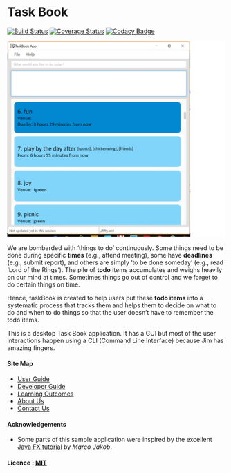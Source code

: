 

# Task Book
[![Build Status](https://travis-ci.org/CS2103AUG2016-T17-C2/main.svg?branch=master)](https://travis-ci.org/CS2103AUG2016-T17-C2/main)
[![Coverage Status](https://coveralls.io/repos/github/CS2103AUG2016-T17-C2/main/badge.svg?branch=master)](https://coveralls.io/github/CS2103AUG2016-T17-C2/main?branch=master)
[![Codacy Badge](https://api.codacy.com/project/badge/Grade/298d0f260d494d7e9497ee60b8cc60a9)](https://www.codacy.com/app/arsh-abdulrahman/main?utm_source=github.com&amp;utm_medium=referral&amp;utm_content=CS2103AUG2016-T17-C2/main&amp;utm_campaign=Badge_Grade)

<img src="docs/images/Ui.jpg" width="600"><br>

We are bombarded with ‘things to do’ continuously. Some things need to be done during specific **times** (e.g., attend meeting), some have **deadlines** (e.g., submit report), and others are simply ‘to be done someday’ (e.g., read ‘Lord of the Rings’). The pile of **todo** items accumulates and weighs heavily on our mind at times. Sometimes things go out of control and we forget to do certain things on time.

Hence, taskBook is created to help users put these **todo items** into a systematic process that tracks them and helps them to decide on what to do and when to do things so that the user doesn’t have to remember the todo items.

This is a desktop Task Book application. It has a GUI but most of the user interactions happen using 
  a CLI (Command Line Interface) because Jim has amazing fingers.

  
  
#### Site Map
* [User Guide](docs/UserGuide.md) 
* [Developer Guide](docs/DeveloperGuide.md) 
* [Learning Outcomes](docs/LearningOutcomes.md) 
* [About Us](docs/AboutUs.md)
* [Contact Us](docs/ContactUs.md)


#### Acknowledgements

* Some parts of this sample application were inspired by the excellent 
  [Java FX tutorial](http://code.makery.ch/library/javafx-8-tutorial/) by *Marco Jakob*. 


#### Licence : [MIT](LICENSE)
